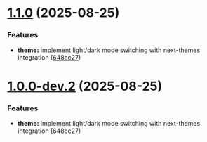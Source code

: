 # [1.1.0](https://github.com/mc-es/devdocs-tr/compare/v1.0.0...v1.1.0) (2025-08-25)


### Features

* **theme:** implement light/dark mode switching with next-themes integration ([648cc27](https://github.com/mc-es/devdocs-tr/commit/648cc276ff6b49793960bb050455802518915642))

# [1.0.0-dev.2](https://github.com/mc-es/devdocs-tr/compare/v1.0.0-dev.1...v1.0.0-dev.2) (2025-08-25)


### Features

* **theme:** implement light/dark mode switching with next-themes integration ([648cc27](https://github.com/mc-es/devdocs-tr/commit/648cc276ff6b49793960bb050455802518915642))

